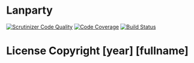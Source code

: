 # Lanparty
[![Scrutinizer Code Quality](https://scrutinizer-ci.com/g/rricote/Lanparty/badges/quality-score.png?b=master)](https://scrutinizer-ci.com/g/rricote/Lanparty/?branch=master)
[![Code Coverage](https://scrutinizer-ci.com/g/rricote/Lanparty/badges/coverage.png?b=master)](https://scrutinizer-ci.com/g/rricote/Lanparty/?branch=master)
[![Build Status](https://scrutinizer-ci.com/g/rricote/Lanparty/badges/build.png?b=master)](https://scrutinizer-ci.com/g/rricote/Lanparty/build-status/master)

# License Copyright [year] [fullname]